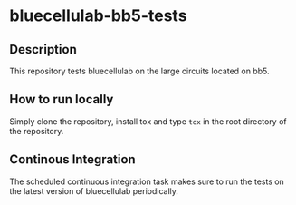 # bluecellulab-bb5-tests

## Description

This repository tests bluecellulab on the large circuits located on bb5.

## How to run locally

Simply clone the repository, install tox and type `tox` in the root directory of the repository.

## Continous Integration

The scheduled continuous integration task makes sure to run the tests on the latest version of bluecellulab periodically.